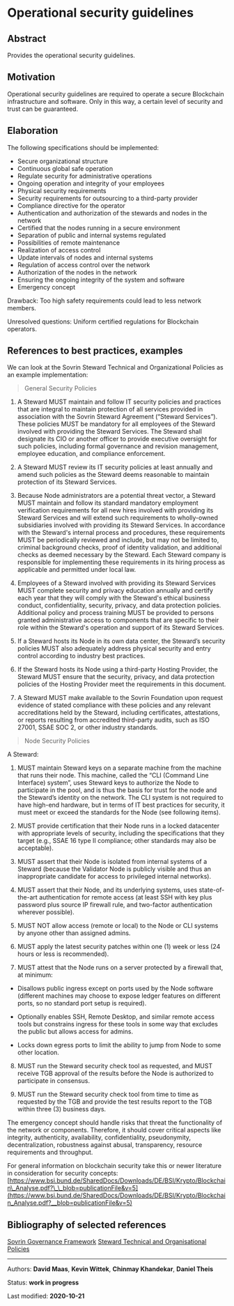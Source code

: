 # Operational security guidelines

## Abstract
Provides the operational security guidelines.

## Motivation
Operational security guidelines are required to operate a secure Blockchain infrastructure and software. Only in this way, a certain level of security and trust can be guaranteed.

## Elaboration
The following specifications should be implemented:

* Secure organizational structure 
* Continuous global safe operation
* Regulate security for administrative operations
* Ongoing operation and integrity of your employees
* Physical security requirements
* Security requirements for outsourcing to a third-party provider
* Compliance directive for the operator
* Authentication and authorization of the stewards and nodes in the network
* Certified that the nodes running in a secure environment
* Separation of public and internal systems regulated
* Possibilities of remote maintenance
* Realization of access control
* Update intervals of nodes and internal systems
* Regulation of access control over the network
* Authorization of the nodes in the network
* Ensuring the ongoing integrity of the system and software
* Emergency concept

Drawback: Too high safety requirements could lead to less network members.

Unresolved questions: Uniform certified regulations for Blockchain operators.
    
## References to best practices, examples
We can look at the Sovrin Steward Technical and Organizational Policies as an example implementation:

> General Security Policies
1. A Steward MUST maintain and follow IT security policies and practices that are integral to maintain protection of all services provided in association with the Sovrin Steward Agreement (“Steward Services”). These policies MUST be mandatory for all employees of the Steward involved with providing the Steward Services. The Steward shall designate its CIO or another officer to provide executive oversight for such policies, including formal governance and revision management, employee education, and compliance enforcement.

2. A Steward MUST review its IT security policies at least annually and amend such policies as the Steward deems reasonable to maintain protection of its Steward Services.

3. Because Node administrators are a potential threat vector, a Steward MUST maintain and follow its standard mandatory employment verification requirements for all new hires involved with providing its Steward Services and will extend such requirements to wholly-owned subsidiaries involved with providing its Steward Services. In accordance with the Steward's internal process and procedures, these requirements MUST be periodically reviewed and include, but may not be limited to, criminal background checks, proof of identity validation, and additional checks as deemed necessary by the Steward. Each Steward company is responsible for implementing these requirements in its hiring process as applicable and permitted under local law.

4. Employees of a Steward involved with providing its Steward Services MUST complete security and privacy education annually and certify each year that they will comply with the Steward's ethical business conduct, confidentiality, security, privacy, and data protection policies. Additional policy and process training MUST be provided to persons granted administrative access to components that are specific to their role within the Steward's operation and support of its Steward Services.

5. If a Steward hosts its Node in its own data center, the Steward’s security policies MUST also adequately address physical security and entry control according to industry best practices.

6. If the Steward hosts its Node using a third-party Hosting Provider, the Steward MUST ensure that the security, privacy, and data protection policies of the Hosting Provider meet the requirements in this document.

7. A Steward MUST make available to the Sovrin Foundation upon request evidence of stated compliance with these policies and any relevant accreditations held by the Steward, including certificates, attestations, or reports resulting from accredited third-party audits, such as ISO 27001, SSAE SOC 2, or other industry standards.

>Node Security Policies

A Steward:

1. MUST maintain Steward keys on a separate machine from the machine that runs their node. This machine, called the “CLI (Command Line Interface) system”, uses Steward keys to authorize the Node to participate in the pool, and is thus the basis for trust for the node and the Steward’s identity on the network. The CLI system is not required to have high-end hardware, but in terms of IT best practices for security, it must meet or exceed the standards for the Node (see following items).

2. MUST provide certification that their Node runs in a locked datacenter with appropriate levels of security, including the specifications that they target (e.g., SSAE 16 type II compliance; other standards may also be acceptable).

3. MUST assert that their Node is isolated from internal systems of a Steward (because the Validator Node is publicly visible and thus an inappropriate candidate for access to privileged internal networks).

4. MUST assert that their Node, and its underlying systems, uses state-of-the-art authentication for remote access (at least SSH with key plus password plus source IP firewall rule, and two-factor authentication wherever possible).

5. MUST NOT allow access (remote or local) to the Node or CLI systems by anyone other than assigned admins.

6. MUST apply the latest security patches within one (1) week or less (24 hours or less is recommended).

7. MUST attest that the Node runs on a server protected by a firewall that, at minimum:

* Disallows public ingress except on ports used by the Node software (different machines may choose to expose ledger features on different ports, so no standard port setup is required).

* Optionally enables SSH, Remote Desktop, and similar remote access tools but constrains ingress for these tools in some way that excludes the public but allows access for admins.

* Locks down egress ports to limit the ability to jump from Node to some other location.

8. MUST run the Steward security check tool as requested, and MUST receive TGB approval of the results before the Node is authorized to participate in consensus.

9. MUST run the Steward security check tool from time to time as requested by the TGB and provide the test results report to the TGB within three (3) business days.

The emergency concept should handle risks that threat the functionality of the network or components. Therefore, it should cover critical aspects like integrity, authenticity, availability, confidentiality, pseudonymity, decentralization, robustness against abusal, transparency, resource requirements and throughput.

For general information on blockchain security take this or newer literature in consideration for security concepts: [https://www.bsi.bund.de/SharedDocs/Downloads/DE/BSI/Krypto/Blockchain\_Analyse.pdf?\_\_blob=publicationFile&v=5](https://www.bsi.bund.de/SharedDocs/Downloads/DE/BSI/Krypto/Blockchain_Analyse.pdf?__blob=publicationFile&v=5)

## Bibliography of selected references
[Sovrin Governance Framework](https://sovrin.org/library/sovrin-governance-framework/)
[Steward Technical and Organisational Policies](https://sovrin.org/wp-content/uploads/Steward-Technical-and-Organizational-Policies-V2.pdf)

***

Authors: **David Maas**, **Kevin Wittek**, **Chinmay Khandekar**,  **Daniel Theis**

Status:  **work in progress**

Last modified: **2020-10-21**